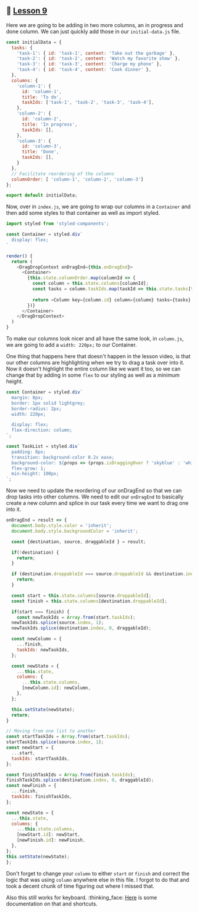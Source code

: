 ## :movie_camera: [Lesson 9](https://egghead.io/lessons/react-move-items-between-columns-with-react-beautiful-dnd-using-ondragend)

Here we are going to be adding in two more columns, an in progress and done column. We can just quickly add those  in our `initial-data.js` file. 

```js
const initialData = {
  tasks: {
    'task-1': { id: 'task-1', content: 'Take out the garbage' },
    'task-2': { id: 'task-2', content: 'Watch my favorite show' },
    'task-3': { id: 'task-3', content: 'Charge my phone' },
    'task-4': { id: 'task-4', content: 'Cook dinner' },
  },
  columns: {
    'column-1': {
      id: 'column-1',
      title: 'To do',
      taskIds: ['task-1', 'task-2', 'task-3', 'task-4'],
    },
    'column-2': {
      id: 'column-2',
      title: 'In progress',
      taskIds: [],
    },
    'column-3': {
      id: 'column-3',
      title: 'Done',
      taskIds: [],
    }
  },
  // Facilitate reordering of the columns
  columnOrder: [ 'column-1', 'column-2', 'column-3']
};

export default initialData;
```

Now, over in `index.js`, we are going to wrap our columns in a `Container` and then add some styles to that container as well as import styled. 

```js
import styled from 'styled-components';

const Container = styled.div`
  display: flex;
`

render() {
  return (
    <DragDropContext onDragEnd={this.onDragEnd}>
      <Container>
        {this.state.columnOrder.map(columnId => {
          const column = this.state.columns[columnId];
          const tasks = column.taskIds.map(taskId => this.state.tasks[taskId]);
          
          return <Column key={column.id} column={column} tasks={tasks} />;
        })}
      </Container>
    </DragDropContext>
  )
}
```

To make our columns look nicer and all have the same look, in `column.js`, we are going to add a `width: 220px;` to our Container. 

One thing that happens here that doesn't happen in the lesson video, is that our other columns are highlighting when we try to drag a task over into it. Now it doesn't highlight the entire column like we want it too, so we can change that by adding in some `flex` to our styling as well as a minimum height. 

```js
const Container = styled.div`
  margin: 8px;
  border: 1px solid lightgrey;
  border-radius: 2px;
  width: 220px;

  display: flex;
  flex-direction: column;
`;

const TaskList = styled.div`
  padding: 8px;
  transition: background-color 0.2s ease;
  background-color: ${props => (props.isDraggingOver ? 'skyblue' : 'white')};
  flex-grow: 1;
  min-height: 100px;
`;
```

Now we need to update the reordering of our onDragEnd so that we can drop tasks into other columns. We need to edit our `onDragEnd` to basically create a new column and splice in our task every time we want to drag one into it. 

```js
onDragEnd = result => {
  document.body.style.color = 'inherit';
  document.body.style.backgroundColor = 'inherit';

  const {destination, source, draggableId } = result;

  if(!destination) {
    return;
  }

  if (destination.droppableId === source.droppableId && destination.index === source.index) {
    return;
  }

  const start = this.state.columns[source.droppableId];
  const finish = this.state.columns[destination.droppableId];

  if(start === finish) {
    const newTaskIds = Array.from(start.taskIds);
  newTaskIds.splice(source.index, 1);
  newTaskIds.splice(destination.index, 0, draggableId);

  const newColumn = {
    ...finish,
    taskIds: newTaskIds,
  };

  const newState = {
    ...this.state,
    columns: {
      ...this.state.columns,
      [newColumn.id]: newColumn,
    },
  };

  this.setState(newState);
  return;  
}

// Moving from one list to another
const startTaskIds = Array.from(start.taskIds);
startTaskIds.splice(source.index, 1);
const newStart = {
  ...start,
  taskIds: startTaskIds,
};

const finishTaskIds = Array.from(finish.taskIds);
finishTaskIds.splice(destination.index, 0, draggableId);
const newFinish = {
  ...finish,
  taskIds: finishTaskIds,
};

const newState = {
  ...this.state,
  columns: {
    ...this.state.columns,
    [newStart.id]: newStart,
    [newFinish.id]: newFinish,
  },
};
this.setState(newState);
};
```

Don't forget to change your `column` to either `start` or `finish` and correct the logic that was using `column` anywhere else in this file. I forgot to do that and took a decent chunk of time figuring out where I missed that. 

Also this still works for keyboard. :thinking_face: [Here](https://github.com/atlassian/react-beautiful-dnd/blob/master/docs/sensors/keyboard.md) is some documentation on that and shortcuts.